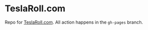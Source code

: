 # TeslaRoll.com
Repo for [TeslaRoll.com](http://TeslaRoll.com). All action happens in the `gh-pages` branch.

